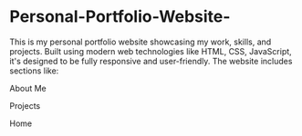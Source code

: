 # Personal-Portfolio-Website-
This is my personal portfolio website showcasing my work, skills, and projects. Built using modern web technologies like HTML, CSS, JavaScript, it's designed to be fully responsive and user-friendly.
The website includes sections like:

About Me

Projects

Home
